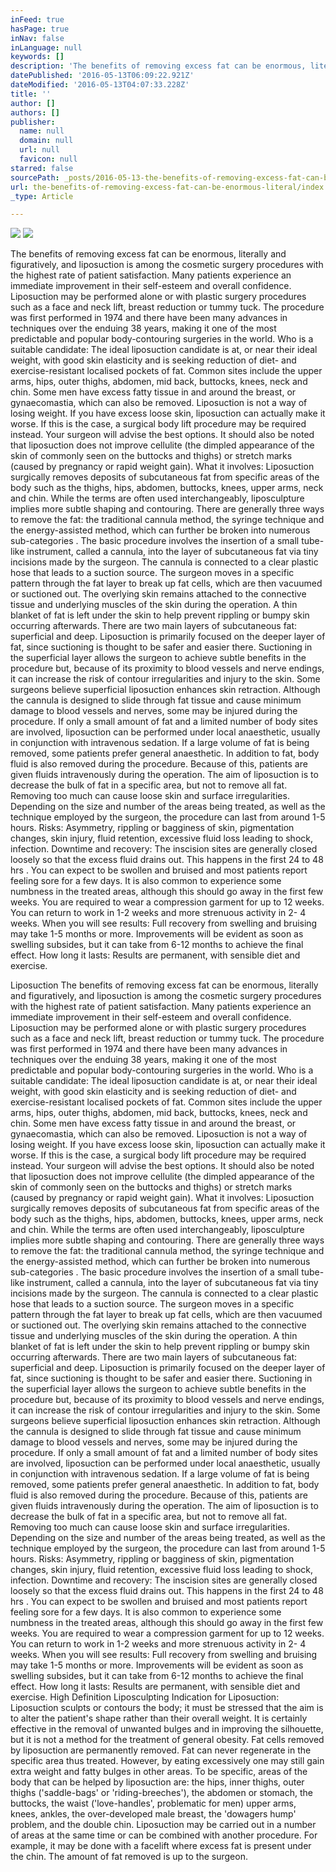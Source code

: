 ```yaml
---
inFeed: true
hasPage: true
inNav: false
inLanguage: null
keywords: []
description: 'The benefits of removing excess fat can be enormous, literally and figuratively, and liposuction is among the cosmetic surgery procedures with the highest rate of patient satisfaction. Many patients experience an immediate improvement in their self-esteem and overall confidence. Liposuction may be performed alone or with plastic surgery procedures such as a face and neck lift, breast reduction or tummy tuck. The procedure was first performed in 1974 and there have been many advances in techniques over the enduing 38 years, making it one of the most predictable and popular body-contouring surgeries in the world. Who is a suitable candidate: The ideal liposuction candidate is at, or near their ideal weight, with good skin elasticity and is seeking reduction of diet- and exercise-resistant localised pockets of fat. Common sites include the upper arms, hips, outer thighs, abdomen, mid back, buttocks, knees, neck and chin. Some men have excess fatty tissue in and around the breast, or gynaecomastia, which can also be removed. Liposuction is not a way of losing weight. If you have excess loose skin, liposuction can actually make it worse. If this is the case, a surgical body lift procedure may be required instead. Your surgeon will advise the best options. It should also be noted that liposuction does not improve cellulite (the dimpled appearance of the skin of commonly seen on the buttocks and thighs) or stretch marks (caused by pregnancy or rapid weight gain). What it involves: Liposuction surgically removes deposits of subcutaneous fat from specific areas of the body such as the thighs, hips, abdomen, buttocks, knees, upper arms, neck and chin. While the terms are often used interchangeably, liposculpture implies more subtle shaping and contouring. There are generally three ways to remove the fat: the traditional cannula method, the syringe technique and the energy-assisted method, which can further be broken into numerous sub-categories . The basic procedure involves the insertion of a small tube-like instrument, called a cannula, into the layer of subcutaneous fat via tiny incisions made by the surgeon. The cannula is connected to a clear plastic hose that leads to a suction source. The surgeon moves in a specific pattern through the fat layer to break up fat cells, which are then vacuumed or suctioned out. The overlying skin remains attached to the connective tissue and underlying muscles of the skin during the operation. A thin blanket of fat is left under the skin to help prevent rippling or bumpy skin occurring afterwards. There are two main layers of subcutaneous fat: superficial and deep. Liposuction is primarily focused on the deeper layer of fat, since suctioning is thought to be safer and easier there. Suctioning in the superficial layer allows the surgeon to achieve subtle benefits in the procedure but, because of its proximity to blood vessels and nerve endings, it can increase the risk of contour irregularities and injury to the skin. Some surgeons believe superficial liposuction enhances skin retraction. Although the cannula is designed to slide through fat tissue and cause minimum damage to blood vessels and nerves, some may be injured during the procedure. If only a small amount of fat and a limited number of body sites are involved, liposuction can be performed under local anaesthetic, usually in conjunction with intravenous sedation. If a large volume of fat is being removed, some patients prefer general anaesthetic. In addition to fat, body fluid is also removed during the procedure. Because of this, patients are given fluids intravenously during the operation. The aim of liposuction is to decrease the bulk of fat in a specific area, but not to remove all fat. Removing too much can cause loose skin and surface irregularities. Depending on the size and number of the areas being treated, as well as the technique employed by the surgeon, the procedure can last from around 1-5 hours. Risks: Asymmetry, rippling or bagginess of skin, pigmentation changes, skin injury, fluid retention, excessive fluid loss leading to shock, infection. Downtime and recovery: The inscision sites are generally closed loosely so that the excess fluid drains out. This happens in the first 24 to 48 hrs . You can expect to be swollen and bruised and most patients report feeling sore for a few days. It is also common to experience some numbness in the treated areas, although this should go away in the first few weeks. You are required to wear a compression garment for up to 12 weeks. You can return to work in 1-2 weeks and more strenuous activity in 2- 4 weeks. When you will see results: Full recovery from swelling and bruising may take 1-5 months or more. Improvements will be evident as soon as swelling subsides, but it can take from 6-12 months to achieve the final effect. How long it lasts: Results are permanent, with sensible diet and exercise.'
datePublished: '2016-05-13T06:09:22.921Z'
dateModified: '2016-05-13T04:07:33.228Z'
title: ''
author: []
authors: []
publisher:
  name: null
  domain: null
  url: null
  favicon: null
starred: false
sourcePath: _posts/2016-05-13-the-benefits-of-removing-excess-fat-can-be-enormous-literal.md
url: the-benefits-of-removing-excess-fat-can-be-enormous-literal/index.html
_type: Article

---
```

![](https://the-grid-user-content.s3-us-west-2.amazonaws.com/310f829f-ccc0-40b6-882b-1969ae0b3db1.jpg)
![](https://the-grid-user-content.s3-us-west-2.amazonaws.com/fa2dedd7-1586-465b-8386-57a4bc53ade5.jpg)

The benefits of removing excess fat can be enormous, literally and figuratively, and liposuction is among the cosmetic surgery procedures with the highest rate of patient satisfaction. Many patients experience an immediate improvement in their self-esteem and overall confidence. Liposuction may be performed alone or with plastic surgery procedures such as a face and neck lift, breast reduction or tummy tuck. The procedure was first performed in 1974 and there have been many advances in techniques over the enduing 38 years, making it one of the most predictable and popular body-contouring surgeries in the world. Who is a suitable candidate: The ideal liposuction candidate is at, or near their ideal weight, with good skin elasticity and is seeking reduction of diet- and exercise-resistant localised pockets of fat. Common sites include the upper arms, hips, outer thighs, abdomen, mid back, buttocks, knees, neck and chin. Some men have excess fatty tissue in and around the breast, or gynaecomastia, which can also be removed. Liposuction is not a way of losing weight. If you have excess loose skin, liposuction can actually make it worse. If this is the case, a surgical body lift procedure may be required instead. Your surgeon will advise the best options. It should also be noted that liposuction does not improve cellulite (the dimpled appearance of the skin of commonly seen on the buttocks and thighs) or stretch marks (caused by pregnancy or rapid weight gain). What it involves: Liposuction surgically removes deposits of subcutaneous fat from specific areas of the body such as the thighs, hips, abdomen, buttocks, knees, upper arms, neck and chin. While the terms are often used interchangeably, liposculpture implies more subtle shaping and contouring. There are generally three ways to remove the fat: the traditional cannula method, the syringe technique and the energy-assisted method, which can further be broken into numerous sub-categories . The basic procedure involves the insertion of a small tube-like instrument, called a cannula, into the layer of subcutaneous fat via tiny incisions made by the surgeon. The cannula is connected to a clear plastic hose that leads to a suction source. The surgeon moves in a specific pattern through the fat layer to break up fat cells, which are then vacuumed or suctioned out. The overlying skin remains attached to the connective tissue and underlying muscles of the skin during the operation. A thin blanket of fat is left under the skin to help prevent rippling or bumpy skin occurring afterwards. There are two main layers of subcutaneous fat: superficial and deep. Liposuction is primarily focused on the deeper layer of fat, since suctioning is thought to be safer and easier there. Suctioning in the superficial layer allows the surgeon to achieve subtle benefits in the procedure but, because of its proximity to blood vessels and nerve endings, it can increase the risk of contour irregularities and injury to the skin. Some surgeons believe superficial liposuction enhances skin retraction. Although the cannula is designed to slide through fat tissue and cause minimum damage to blood vessels and nerves, some may be injured during the procedure. If only a small amount of fat and a limited number of body sites are involved, liposuction can be performed under local anaesthetic, usually in conjunction with intravenous sedation. If a large volume of fat is being removed, some patients prefer general anaesthetic. In addition to fat, body fluid is also removed during the procedure. Because of this, patients are given fluids intravenously during the operation. The aim of liposuction is to decrease the bulk of fat in a specific area, but not to remove all fat. Removing too much can cause loose skin and surface irregularities. Depending on the size and number of the areas being treated, as well as the technique employed by the surgeon, the procedure can last from around 1-5 hours. Risks: Asymmetry, rippling or bagginess of skin, pigmentation changes, skin injury, fluid retention, excessive fluid loss leading to shock, infection. Downtime and recovery: The inscision sites are generally closed loosely so that the excess fluid drains out. This happens in the first 24 to 48 hrs . You can expect to be swollen and bruised and most patients report feeling sore for a few days. It is also common to experience some numbness in the treated areas, although this should go away in the first few weeks. You are required to wear a compression garment for up to 12 weeks. You can return to work in 1-2 weeks and more strenuous activity in 2- 4 weeks. When you will see results: Full recovery from swelling and bruising may take 1-5 months or more. Improvements will be evident as soon as swelling subsides, but it can take from 6-12 months to achieve the final effect. How long it lasts: Results are permanent, with sensible diet and exercise.

Liposuction The benefits of removing excess fat can be enormous, literally and figuratively, and liposuction is among the cosmetic surgery procedures with the highest rate of patient satisfaction. Many patients experience an immediate improvement in their self-esteem and overall confidence. Liposuction may be performed alone or with plastic surgery procedures such as a face and neck lift, breast reduction or tummy tuck. The procedure was first performed in 1974 and there have been many advances in techniques over the enduing 38 years, making it one of the most predictable and popular body-contouring surgeries in the world. Who is a suitable candidate: The ideal liposuction candidate is at, or near their ideal weight, with good skin elasticity and is seeking reduction of diet- and exercise-resistant localised pockets of fat. Common sites include the upper arms, hips, outer thighs, abdomen, mid back, buttocks, knees, neck and chin. Some men have excess fatty tissue in and around the breast, or gynaecomastia, which can also be removed. Liposuction is not a way of losing weight. If you have excess loose skin, liposuction can actually make it worse. If this is the case, a surgical body lift procedure may be required instead. Your surgeon will advise the best options. It should also be noted that liposuction does not improve cellulite (the dimpled appearance of the skin of commonly seen on the buttocks and thighs) or stretch marks (caused by pregnancy or rapid weight gain). What it involves: Liposuction surgically removes deposits of subcutaneous fat from specific areas of the body such as the thighs, hips, abdomen, buttocks, knees, upper arms, neck and chin. While the terms are often used interchangeably, liposculpture implies more subtle shaping and contouring. There are generally three ways to remove the fat: the traditional cannula method, the syringe technique and the energy-assisted method, which can further be broken into numerous sub-categories . The basic procedure involves the insertion of a small tube-like instrument, called a cannula, into the layer of subcutaneous fat via tiny incisions made by the surgeon. The cannula is connected to a clear plastic hose that leads to a suction source. The surgeon moves in a specific pattern through the fat layer to break up fat cells, which are then vacuumed or suctioned out. The overlying skin remains attached to the connective tissue and underlying muscles of the skin during the operation. A thin blanket of fat is left under the skin to help prevent rippling or bumpy skin occurring afterwards. There are two main layers of subcutaneous fat: superficial and deep. Liposuction is primarily focused on the deeper layer of fat, since suctioning is thought to be safer and easier there. Suctioning in the superficial layer allows the surgeon to achieve subtle benefits in the procedure but, because of its proximity to blood vessels and nerve endings, it can increase the risk of contour irregularities and injury to the skin. Some surgeons believe superficial liposuction enhances skin retraction. Although the cannula is designed to slide through fat tissue and cause minimum damage to blood vessels and nerves, some may be injured during the procedure. If only a small amount of fat and a limited number of body sites are involved, liposuction can be performed under local anaesthetic, usually in conjunction with intravenous sedation. If a large volume of fat is being removed, some patients prefer general anaesthetic. In addition to fat, body fluid is also removed during the procedure. Because of this, patients are given fluids intravenously during the operation. The aim of liposuction is to decrease the bulk of fat in a specific area, but not to remove all fat. Removing too much can cause loose skin and surface irregularities. Depending on the size and number of the areas being treated, as well as the technique employed by the surgeon, the procedure can last from around 1-5 hours. Risks: Asymmetry, rippling or bagginess of skin, pigmentation changes, skin injury, fluid retention, excessive fluid loss leading to shock, infection. Downtime and recovery: The inscision sites are generally closed loosely so that the excess fluid drains out. This happens in the first 24 to 48 hrs . You can expect to be swollen and bruised and most patients report feeling sore for a few days. It is also common to experience some numbness in the treated areas, although this should go away in the first few weeks. You are required to wear a compression garment for up to 12 weeks. You can return to work in 1-2 weeks and more strenuous activity in 2- 4 weeks. When you will see results: Full recovery from swelling and bruising may take 1-5 months or more. Improvements will be evident as soon as swelling subsides, but it can take from 6-12 months to achieve the final effect. How long it lasts: Results are permanent, with sensible diet and exercise. High Definition Liposculpting Indication for Liposuction: Liposuction sculpts or contours the body; it must be stressed that the aim is to alter the patient's shape rather than their overall weight. It is certainly effective in the removal of unwanted bulges and in improving the silhouette, but it is not a method for the treatment of general obesity. Fat cells removed by liposuction are permanently removed. Fat can never regenerate in the specific area thus treated. However, by eating excessively one may still gain extra weight and fatty bulges in other areas. To be specific, areas of the body that can be helped by liposuction are: the hips, inner thighs, outer thighs ('saddle-bags' or 'riding-breeches'), the abdomen or stomach, the buttocks, the waist ('love-handles', problematic for men) upper arms, knees, ankles, the over-developed male breast, the 'dowagers hump' problem, and the double chin. Liposuction may be carried out in a number of areas at the same time or can be combined with another procedure. For example, it may be done with a facelift where excess fat is present under the chin. The amount of fat removed is up to the surgeon.